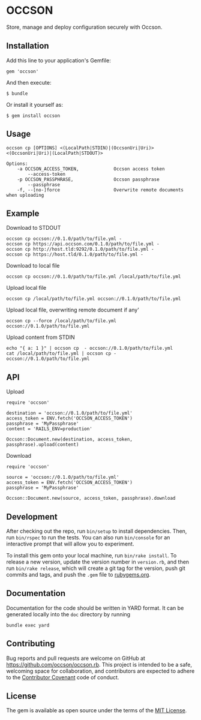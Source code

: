 # OCCSON

Store, manage and deploy configuration securely with Occson.

## Installation

Add this line to your application's Gemfile:

    gem 'occson'

And then execute:

    $ bundle

Or install it yourself as:

    $ gem install occson

## Usage

    occson cp [OPTIONS] <(LocalPath|STDIN)|(OccsonUri|Uri)> <(OccsonUri|Uri)|(LocalPath|STDOUT)>

    Options:
        -a OCCSON_ACCESS_TOKEN,             Occson access token
            --access-token
        -p OCCSON_PASSPHRASE,               Occson passphrase
            --passphrase
        -f, --[no-]force                    Overwrite remote documents when uploading


## Example

Download to STDOUT

    occson cp occson://0.1.0/path/to/file.yml -
    occson cp https://api.occson.com/0.1.0/path/to/file.yml -
    occson cp http://host.tld:9292/0.1.0/path/to/file.yml -
    occson cp https://host.tld/0.1.0/path/to/file.yml -

Download to local file

    occson cp occson://0.1.0/path/to/file.yml /local/path/to/file.yml

Upload local file

    occson cp /local/path/to/file.yml occson://0.1.0/path/to/file.yml

Upload local file, overwriting remote document if any'

    occson cp --force /local/path/to/file.yml occson://0.1.0/path/to/file.yml

Upload content from STDIN

    echo "{ a: 1 }" | occson cp  - occson://0.1.0/path/to/file.yml
    cat /local/path/to/file.yml | occson cp - occson://0.1.0/path/to/file.yml

## API

Upload

    require 'occson'

    destination = 'occson://0.1.0/path/to/file.yml'
    access_token = ENV.fetch('OCCSON_ACCESS_TOKEN')
    passphrase = 'MyPassphrase'
    content = 'RAILS_ENV=production'

    Occson::Document.new(destination, access_token, passphrase).upload(content)

Download

    require 'occson'

    source = 'occson://0.1.0/path/to/file.yml'
    access_token = ENV.fetch('OCCSON_ACCESS_TOKEN')
    passphrase = 'MyPassphrase'

    Occson::Document.new(source, access_token, passphrase).download

## Development

After checking out the repo, run `bin/setup` to install dependencies. Then, run `bin/rspec` to run the tests. You can also run `bin/console` for an interactive prompt that will allow you to experiment.

To install this gem onto your local machine, run `bin/rake install`. To release a new version, update the version number in `version.rb`, and then run `bin/rake release`, which will create a git tag for the version, push git commits and tags, and push the `.gem` file to [rubygems.org](https://rubygems.org).

## Documentation

Documentation for the code should be written in YARD format. It can be generated locally into the `doc` directory by running

    bundle exec yard


## Contributing

Bug reports and pull requests are welcome on GitHub at https://github.com/occson/occson.rb. This project is intended to be a safe, welcoming space for collaboration, and contributors are expected to adhere to the [Contributor Covenant](http://contributor-covenant.org) code of conduct.


## License

The gem is available as open source under the terms of the [MIT License](http://opensource.org/licenses/MIT).

